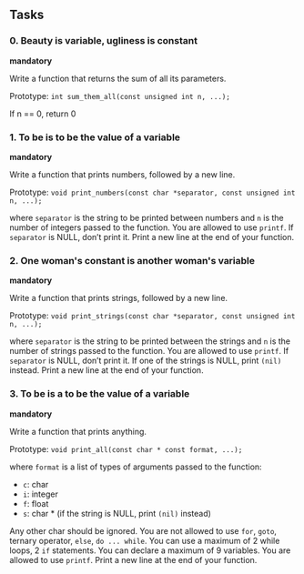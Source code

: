 ## Tasks

### 0. Beauty is variable, ugliness is constant

**mandatory**

Write a function that returns the sum of all its parameters.

Prototype: `int sum_them_all(const unsigned int n, ...);`

If n == 0, return 0

### 1. To be is to be the value of a variable

**mandatory**

Write a function that prints numbers, followed by a new line.

Prototype: `void print_numbers(const char *separator, const unsigned int n, ...);`

where `separator` is the string to be printed between numbers and `n` is the number of integers passed to the function. You are allowed to use `printf`. If `separator` is NULL, don’t print it. Print a new line at the end of your function.

### 2. One woman's constant is another woman's variable

**mandatory**

Write a function that prints strings, followed by a new line.

Prototype: `void print_strings(const char *separator, const unsigned int n, ...);`

where `separator` is the string to be printed between the strings and `n` is the number of strings passed to the function. You are allowed to use `printf`. If `separator` is NULL, don’t print it. If one of the strings is NULL, print `(nil)` instead. Print a new line at the end of your function.

### 3. To be is a to be the value of a variable

**mandatory**

Write a function that prints anything.

Prototype: `void print_all(const char * const format, ...);`

where `format` is a list of types of arguments passed to the function:
- `c`: char
- `i`: integer
- `f`: float
- `s`: char * (if the string is NULL, print `(nil)` instead)

Any other char should be ignored. You are not allowed to use `for`, `goto`, ternary operator, `else`, `do ... while`. You can use a maximum of 2 while loops, 2 `if` statements. You can declare a maximum of 9 variables. You are allowed to use `printf`. Print a new line at the end of your function.

